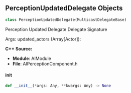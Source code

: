 ## PerceptionUpdatedDelegate Objects

```python
class PerceptionUpdatedDelegate(MulticastDelegateBase)
```

Perception Updated Delegate  Delegate Signature

Args:
    updated_actors (Array[Actor]):

**C++ Source:**

- **Module**: AIModule
- **File**: AIPerceptionComponent.h

<a id="unreal.PerceptionUpdatedDelegate.__init__"></a>

#### __init__

```python
def __init__(*args: Any, **kwargs: Any) -> None
```

<a id="unreal.SmartLinkReachedSignature"></a>